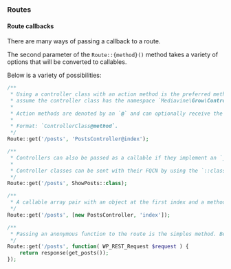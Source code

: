### Routes

#### Route callbacks

There are many ways of passing a callback to a route.

The second parameter of the `Route::{method}()` method takes a variety of options that will be converted to callables.

Below is a variety of possibilities:

```php
/**
 * Using a controller class with an action method is the preferred method. If a FQCN is not passed in, the route will
 * assume the controller class has the namespace `Mediavine\Grow\Controllers`.
 *
 * Action methods are denoted by an `@` and can optionally receive the `\WP_REST_Request` as a parameter.
 *
 * Format: `ControllerClass@method`.
 */
Route::get('/posts', 'PostsController@index');
```

```php
/**
 * Controllers can also be passed as a callable if they implement an `__invoke` method to perform the desired action.
 *
 * Controller classes can be sent with their FQCN by using the `::class` method.
 */
Route::get('/posts', ShowPosts::class);
```

```php
/**
 * A callable array pair with an object at the first index and a method name as the second can also be sent.
 */
Route::get('/posts', [new PostsController, 'index']);
```

```php
/**
 * Passing an anonymous function to the route is the simples method. Best used for testing routes/idea and short-term use routes.
 */
Route::get('/posts', function( WP_REST_Request $request ) {
	return response(get_posts());
});
```
